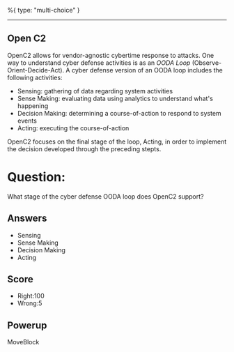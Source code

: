 %{
 type: "multi-choice"
}

---
## Open C2
OpenC2 allows for vendor-agnostic cybertime response to attacks. One way to
understand cyber defense activities is as an *OODA Loop* (Observe-Orient-Decide-Act). A cyber
defense version of an OODA loop includes the following activities:

- Sensing: gathering of data regarding system activities
- Sense Making: evaluating data using analytics to understand what's happening
- Decision Making: determining a course-of-action to respond to system events
- Acting: executing the course-of-action

OpenC2 focuses on the final stage of the loop, Acting, in order to implement the
decision developed through the preceding stepts.

# Question:
What stage of the cyber defense OODA loop does OpenC2 support?

## Answers
- Sensing
- Sense Making
- Decision Making
- Acting

## Score
- Right:100
- Wrong:5

## Powerup
MoveBlock

